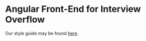 # Angular Front-End for Interview Overflow

Our style guide may be found [here](https://app.frontify.com/d/yaQMU5H2rBGN/alexa-interview-overflow-style-guide).
